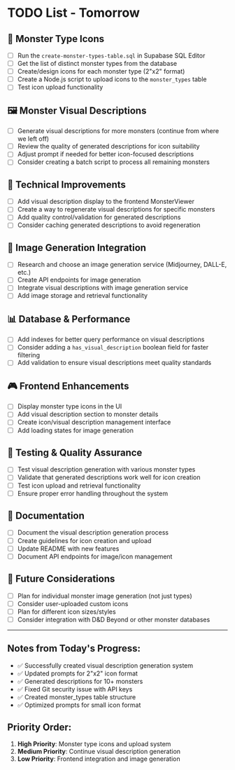 # TODO List - Tomorrow

## 🎨 Monster Type Icons
- [ ] Run the `create-monster-types-table.sql` in Supabase SQL Editor
- [ ] Get the list of distinct monster types from the database
- [ ] Create/design icons for each monster type (2"x2" format)
- [ ] Create a Node.js script to upload icons to the `monster_types` table
- [ ] Test icon upload functionality

## 🖼️ Monster Visual Descriptions
- [ ] Generate visual descriptions for more monsters (continue from where we left off)
- [ ] Review the quality of generated descriptions for icon suitability
- [ ] Adjust prompt if needed for better icon-focused descriptions
- [ ] Consider creating a batch script to process all remaining monsters

## 🔧 Technical Improvements
- [ ] Add visual description display to the frontend MonsterViewer
- [ ] Create a way to regenerate visual descriptions for specific monsters
- [ ] Add quality control/validation for generated descriptions
- [ ] Consider caching generated descriptions to avoid regeneration

## 🎯 Image Generation Integration
- [ ] Research and choose an image generation service (Midjourney, DALL-E, etc.)
- [ ] Create API endpoints for image generation
- [ ] Integrate visual descriptions with image generation service
- [ ] Add image storage and retrieval functionality

## 📊 Database & Performance
- [ ] Add indexes for better query performance on visual descriptions
- [ ] Consider adding a `has_visual_description` boolean field for faster filtering
- [ ] Add validation to ensure visual descriptions meet quality standards

## 🎮 Frontend Enhancements
- [ ] Display monster type icons in the UI
- [ ] Add visual description section to monster details
- [ ] Create icon/visual description management interface
- [ ] Add loading states for image generation

## 🧪 Testing & Quality Assurance
- [ ] Test visual description generation with various monster types
- [ ] Validate that generated descriptions work well for icon creation
- [ ] Test icon upload and retrieval functionality
- [ ] Ensure proper error handling throughout the system

## 📝 Documentation
- [ ] Document the visual description generation process
- [ ] Create guidelines for icon creation and upload
- [ ] Update README with new features
- [ ] Document API endpoints for image/icon management

## 🚀 Future Considerations
- [ ] Plan for individual monster image generation (not just types)
- [ ] Consider user-uploaded custom icons
- [ ] Plan for different icon sizes/styles
- [ ] Consider integration with D&D Beyond or other monster databases

---

## Notes from Today's Progress:
- ✅ Successfully created visual description generation system
- ✅ Updated prompts for 2"x2" icon format
- ✅ Generated descriptions for 10+ monsters
- ✅ Fixed Git security issue with API keys
- ✅ Created monster_types table structure
- ✅ Optimized prompts for small icon format

## Priority Order:
1. **High Priority**: Monster type icons and upload system
2. **Medium Priority**: Continue visual description generation
3. **Low Priority**: Frontend integration and image generation 